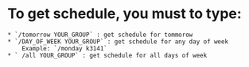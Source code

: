 # To get schedule, you must to type:
	* `/tomorrow YOUR_GROUP` : get schedule for tommorow
	* `/DAY_OF_WEEK YOUR_GROUP` : get schedule for any day of week 
		Example: `/monday k3141`
	* ` /all YOUR_GROUP` : get schedule for all days of week
	

